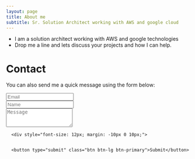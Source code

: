 ```yaml
---
layout: page
title: About me
subtitle: Sr. Solution Architect working with AWS and google cloud
---
```


- I am a solution architect working with AWS and google technologies
- Drop me a line and lets discuss your projects and how I can help.


<div id="contactme-section">
<h1 id="contact">Contact</h1>

<form action="https://formspree.io/azimid@gmail.com" method="POST" class="form" id="contact-form">
      <p>You can also send me a quick message using the form below:</p>
      <div class="row">
        <div class="col-xs-6">
          <input type="email" name="_replyto" class="form-control input-lg" placeholder="Email" title="Email">
        </div>
        <div class="col-xs-6">
          <input type="text" name="name" class="form-control input-lg" placeholder="Name" title="Name">
        </div>
      </div>
      <input type="hidden" name="_subject" value="New submission from deanattali.com">
      <textarea type="text" name="content" class="form-control input-lg" placeholder="Message" title="Message" required="required" rows="3"></textarea>
      <input type="text" name="_gotcha" style="display:none">
      <input type="hidden" name="_next" value="./aboutme?message=Your message was sent successfully, thanks!" />

      <div style="font-size: 12px; margin: -10px 0 10px;">


      <button type="submit" class="btn btn-lg btn-primary">Submit</button>
</form>

</div>
